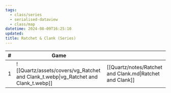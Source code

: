 ```yaml
---
tags:
  - class/series
  - serialised-dataview
  - class/map
datetime: 2024-08-09T16:25:10
updated: 
title: Ratchet & Clank (Series)
---
```

<!-- QueryToSerialize: table without id sequence as "#", embed(link(thumbnail)) as Game, file.link as ""  from #class/video-game where series = [[]] sort sequence -->
<!-- SerializedQuery: table without id sequence as "#", embed(link(thumbnail)) as Game, file.link as ""  from #class/video-game where series = [[]] sort sequence -->

| # | Game                                                                               |                                                          |
| - | ---------------------------------------------------------------------------------- | -------------------------------------------------------- |
| 1 | ![[Quartz/assets/covers/vg_Ratchet and Clank_t.webp\|vg_Ratchet and Clank_t.webp]] | [[Quartz/notes/Ratchet and Clank.md\|Ratchet and Clank]] |
<!-- SerializedQuery END -->
